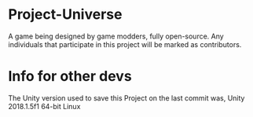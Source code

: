 # Project-Universe
A game being designed by game modders, fully open-source.
Any individuals that participate in this project will be marked as contributors.

# Info for other devs
 
The Unity version used to save this Project on the last commit was, Unity 2018.1.5f1 64-bit Linux
